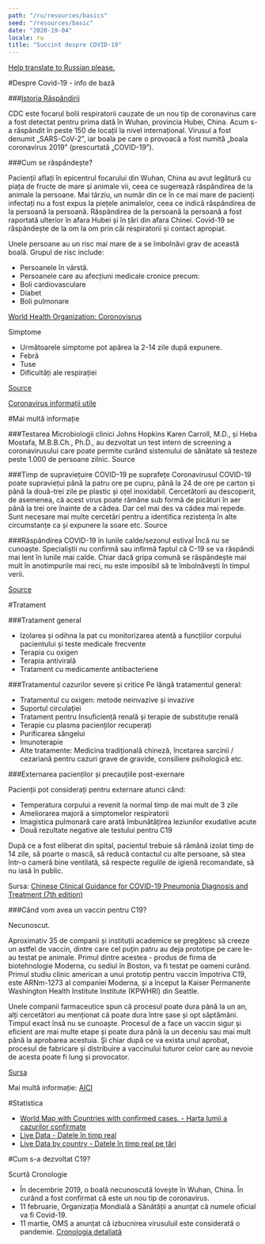 ```yaml
---
path: "/ru/resources/basics"
seed: "/resources/basic"
date: "2020-19-04"
locale: ru
title: "Succint despre COVID-19"
---
```

[Help translate to Russian please.](mailto:contact@c19.md)

#Despre Covid-19 - info de bază

###[Istoria Răspândirii](https://www.cdc.gov/coronavirus/2019-ncov/cases-updates/summary.html)

CDC este focarul bolii respiratorii cauzate de un nou tip de coronavirus care a fost detectat pentru prima dată în Wuhan, provincia Hubei, China. Acum s-a răspândit în peste 150 de locații la nivel internațional. Virusul a fost denumit „SARS-CoV-2”, iar boala pe care o provoacă a fost numită „boala coronavirus 2019” (prescurtată „COVID-19”).


###Cum se răspândește?

Pacienții aflați în epicentrul focarului din Wuhan, China au avut legătură cu piața de fructe de mare și animale vii, ceea ce sugerează răspândirea de la animale la persoane. Mai târziu, un număr din ce în ce mai mare de pacienți infectați nu a fost expus la piețele animalelor, ceea ce indică răspândirea de la persoană la persoană. Răspândirea de la persoană la persoană a fost raportată ulterior în afara Hubei și în țări din afara Chinei. Covid-19 se răspândește de la om la om prin căi respiratorii și contact apropiat.

Unele persoane au un risc mai mare de a se îmbolnăvi grav de această boală. Grupul de risc include:
- Persoanele în vârstă.
- Persoanele care au afecțiuni medicale cronice precum:
- Boli cardiovasculare
- Diabet
- Boli pulmonare

[World Health Organization: Coronovisrus](https://www.who.int/health-topics/coronavirus)

Simptome
- Următoarele simptome pot apărea la 2-14 zile după expunere.
- Febră
- Tuse
- Dificultăți ale respirației

[Source](https://www.cdc.gov/coronavirus/2019-ncov/symptoms-testing/symptoms.html)

[Coronavirus informații utile](https://msmps.gov.md/ro/content/ce-este-un-coronavirus-de-tip-nou-cum-sa-te-protejezi-impotriva-acestei-infectii-intrebari)

#Mai multă informație

###Testarea
Microbiologii clinici Johns Hopkins Karen Carroll, M.D., și Heba Mostafa, M.B.B.Ch., Ph.D., au dezvoltat un test intern de screening a coronavirusului care poate permite curând sistemului de sănătate să testeze peste 1.000 de persoane zilnic.
Source

###Timp de supraviețuire COVID-19 pe suprafețe
Coronavirusul COVID-19 poate supraviețui până la patru ore pe cupru, până la 24 de ore pe carton și până la două-trei zile pe plastic și oțel inoxidabil. Cercetătorii au descoperit, de asemenea, că acest virus poate rămâne sub formă de picături în aer până la trei ore înainte de a cădea. Dar cel mai des va cădea mai repede. Sunt necesare mai multe cercetări pentru a identifica rezistența în alte circumstanțe ca și expunere la soare etc.
Source

###Răspândirea COVID-19 în lunile calde/sezonul estival
Încă nu se cunoaște. Specialiștii nu confirmă sau infirmă faptul că C-19 se va răspândi mai lent în lunile mai calde. Chiar dacă gripa comună se răspândește mai mult în anotimpurile mai reci, nu este imposibil să te îmbolnăvești în timpul verii.

[Source](https://www.cdc.gov/coronavirus/2019-ncov/faq.html#basics)

#Tratament

###Tratament general
- Izolarea și odihna la pat cu monitorizarea atentă a funcțiilor corpului pacientului și teste medicale frecvente
- Terapia cu oxigen
- Terapia antivirală
- Tratament cu medicamente antibacteriene

###Tratamentul cazurilor severe și critice
Pe lângă tratamentul general:
- Tratamentul cu oxigen: metode neinvazive și invazive
- Suportul circulației
- Tratament pentru Insuficiență renală și terapie de substituție renală
- Terapie cu plasma pacienților recuperați
- Purificarea sângelui
- Imunoterapie
- Alte tratamente: Medicina tradițională chineză, încetarea sarcinii / cezariană pentru cazuri grave de gravide, consiliere psihologică etc.


###Externarea pacienților și precauțiile post-exernare

Pacienții pot considerați pentru externare atunci când:
- Temperatura corpului a revenit la normal timp de mai mult de 3 zile
- Ameliorarea majoră a simptomelor respiratorii
- Imagistica pulmonară care arată îmbunătățirea leziunilor exudative acute
- Două rezultate negative ale testului pentru C19

După ce a fost eliberat din spital, pacientul trebuie să rămână izolat timp de 14 zile, să poarte o mască, să reducă contactul cu alte persoane, să stea într-o cameră bine ventilată, să respecte regulile de igienă recomandate, să nu iasă în public.

Sursa: [Chinese Clinical Guidance for COVID-19 Pneumonia Diagnosis and Treatment (7th edition)](http://kjfy.meetingchina.org/msite/news/show/cn/3337.html)


###Când vom avea un vaccin pentru C19?

Necunoscut.

Aproximativ 35 de companii și instituții academice se pregătesc să creeze un astfel de vaccin, dintre care cel puțin patru au deja prototipe pe care le-au testat pe animale. Primul dintre acestea - produs de firma de biotehnologie Moderna, cu sediul în Boston, va fi testat pe oameni curând. Primul studiu clinic american a unui prototip pentru vaccin împotriva C19, este ARNm-1273 al companiei Moderna, și a început la Kaiser Permanente Washington Health Institute Institute (KPWHRI) din Seattle.

Unele companii farmaceutice spun că procesul poate dura până la un an, alți cercetători au menționat că poate dura între șase și opt săptămâni. Timpul exact însă nu se cunoaște. Procesul de a face un vaccin sigur și eficient are mai multe etape și poate dura până la un deceniu sau mai mult până la aprobarea acestuia. Și chiar după ce va exista unul aprobat, procesul de fabricare și distribuire a vaccinului tuturor celor care au nevoie de acesta poate fi lung și provocator.

[Sursa](https://www.theguardian.com/world/2020/mar/17/when-will-a-coronavirus-vaccine-be-ready)

Mai multă informație: [AICI](https://www.pharmaceutical-technology.com/features/covid-19-vaccine-development/)

#Statistica

- [World Map with Countries with confirmed cases. - Harta lumii a cazurilor confirmate](https://www.cdc.gov/coronavirus/2019-ncov/cases-updates/world-map.html)
- [Live Data - Datele în timp real](https://www.worldometers.info/coronavirus/)
- [Live Data by country - Datele în timp real pe țări](https://www.worldometers.info/coronavirus/#countries)


#Cum s-a dezvoltat C19?

Scurtă Cronologie

- În decembrie 2019, o boală necunoscută lovește în Wuhan, China. În curând a fost confirmat că este un nou tip de coronavirus.
- 11 februarie, Organizația Mondială a Sănătății a anunțat că numele oficial va fi Covid-19.
- 11 martie, OMS a anunțat că izbucnirea virusuluil este considerată o pandemie.
[Cronologia detaliată](https://www.pharmaceutical-technology.com/news/coronavirus-a-timeline-of-how-the-deadly-outbreak-evolved/)

